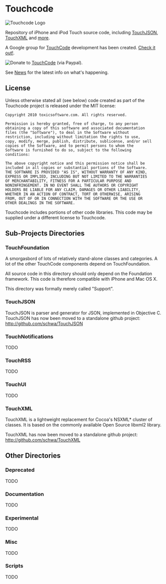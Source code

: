 # Touchcode

![Touchcode Logo][LOGO]

Repository of iPhone and iPod Touch source code, including [TouchJSON][TouchJSON], [TouchXML][TouchXML] and [more][More].

A Google group for [TouchCode][TouchCode] development has been created. [Check it out!][Group].

![Donate][Donate Logo] to [TouchCode][TouchCode] (via Paypal).

See [News][News] for the latest info on what's happening.

## License

Unless otherwise stated all (see below) code created as part of the Touchcode project is released under the MIT license:

	Copyright 2010 toxicsoftware.com. All rights reserved.

	Permission is hereby granted, free of charge, to any person
	obtaining a copy of this software and associated documentation
	files (the "Software"), to deal in the Software without
	restriction, including without limitation the rights to use,
	copy, modify, merge, publish, distribute, sublicense, and/or sell
	copies of the Software, and to permit persons to whom the
	Software is furnished to do so, subject to the following
	conditions:

	The above copyright notice and this permission notice shall be
	included in all copies or substantial portions of the Software.
	THE SOFTWARE IS PROVIDED "AS IS", WITHOUT WARRANTY OF ANY KIND,
	EXPRESS OR IMPLIED, INCLUDING BUT NOT LIMITED TO THE WARRANTIES
	OF MERCHANTABILITY, FITNESS FOR A PARTICULAR PURPOSE AND
	NONINFRINGEMENT. IN NO EVENT SHALL THE AUTHORS OR COPYRIGHT
	HOLDERS BE LIABLE FOR ANY CLAIM, DAMAGES OR OTHER LIABILITY,
	WHETHER IN AN ACTION OF CONTRACT, TORT OR OTHERWISE, ARISING
	FROM, OUT OF OR IN CONNECTION WITH THE SOFTWARE OR THE USE OR
	OTHER DEALINGS IN THE SOFTWARE.

Touchcode includes portions of other code libraries. This code may be supplied under a different license to Touchcode.

## Sub-Projects Directories

### TouchFoundation

A smorgasbord of lots of relatively stand-alone classes and categories. A lot of the other TouchCode components depend on TouchFoundation.

All source code in this directory should only depend on the Foundation framework. This code is therefore compatible with iPhone and Mac OS X.

This directory was formally merely called "Support".

### TouchJSON

TouchJSON is parser and generator for JSON, implemented in Objective C. TouchJSON has now been moved to a standalone github project: http://github.com/schwa/TouchJSON

### TouchNotifications

TODO

### TouchRSS

TODO

### TouchUI

TODO

### TouchXML

TouchXML is a lightweight replacement for Cocoa's NSXML* cluster of classes. It is based on the commonly available Open Source libxml2 library.

TouchXML has now been moved to a standalone github project: http://github.com/schwa/TouchXML

## Other Directories

### Deprecated

TODO

### Documentation

TODO

### Experimental


TODO

### Misc

TODO

### Scripts

TODO

[LOGO]: http://touchcode.googlecode.com/svn/wiki/touchcode_logo_1.png
[News]: http://code.google.com/p/touchcode/wiki/News
[TouchJSON]: http://code.google.com/p/touchcode/wiki/TouchJSON
[TouchXML]: http://code.google.com/p/touchcode/wiki/TouchXML
[TouchCode]: http://touchcode.com
[Group]: http://groups.google.com/group/touchcode-dev
[More]: http://code.google.com/p/touchcode/w/list
[Donate]: http://toxicsoftware.com/touchcodedonate/
[Donate Logo]: http://touchcode.googlecode.com/svn/wiki/paypal_donate.gif
